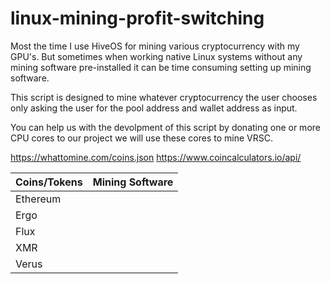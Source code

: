 # linux-mining-profit-switching

Most the time I use HiveOS for mining various cryptocurrency with my GPU's. But sometimes when working native Linux systems without any mining software pre-installed it can be time consuming setting up mining software.

This script is designed to mine whatever cryptocurrency the user chooses only asking the user for the pool address and wallet address as input.

You can help us with the devolpment of this script by donating one or more CPU cores to our project we will use these cores to mine VRSC.

https://whattomine.com/coins.json
https://www.coincalculators.io/api/

| Coins/Tokens| Mining Software|
| ----------- | ----------- |
| Ethereum    |             |
| Ergo        |             |
| Flux        |             |
| XMR         |             |
| Verus       |             |
